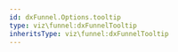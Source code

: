 ```yaml
---
id: dxFunnel.Options.tooltip
type: viz\funnel:dxFunnelTooltip
inheritsType: viz\funnel:dxFunnelTooltip
---
```

